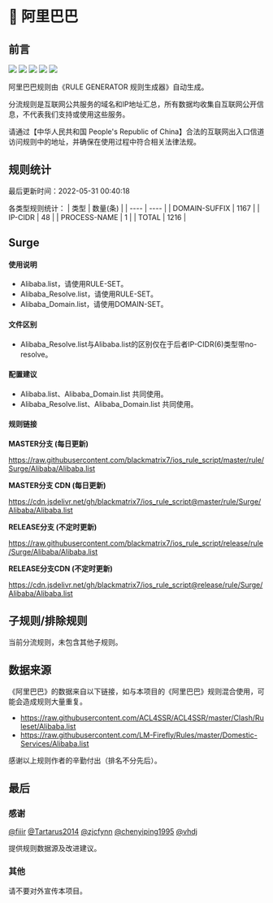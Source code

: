 # 🧸 阿里巴巴

## 前言

![](https://shields.io/badge/-移除重复规则-ff69b4) ![](https://shields.io/badge/-DOMAIN与DOMAIN--SUFFIX合并-green) ![](https://shields.io/badge/-DOMAIN--SUFFIX间合并-critical) ![](https://shields.io/badge/-DOMAIN--SUFFIX与DOMAIN--KEYWORD合并-blue) ![](https://shields.io/badge/-IP--CIDR(6)合并-blueviolet) 

阿里巴巴规则由《RULE GENERATOR 规则生成器》自动生成。

分流规则是互联网公共服务的域名和IP地址汇总，所有数据均收集自互联网公开信息，不代表我们支持或使用这些服务。

请通过【中华人民共和国 People's Republic of China】合法的互联网出入口信道访问规则中的地址，并确保在使用过程中符合相关法律法规。

## 规则统计

最后更新时间：2022-05-31 00:40:18

各类型规则统计：
| 类型 | 数量(条)  | 
| ---- | ----  |
| DOMAIN-SUFFIX | 1167  | 
| IP-CIDR | 48  | 
| PROCESS-NAME | 1  | 
| TOTAL | 1216  | 


## Surge 

#### 使用说明
- Alibaba.list，请使用RULE-SET。
- Alibaba_Resolve.list，请使用RULE-SET。
- Alibaba_Domain.list，请使用DOMAIN-SET。

#### 文件区别
- Alibaba_Resolve.list与Alibaba.list的区别仅在于后者IP-CIDR(6)类型带no-resolve。

#### 配置建议
- Alibaba.list、Alibaba_Domain.list 共同使用。
- Alibaba_Resolve.list、Alibaba_Domain.list 共同使用。

#### 规则链接
**MASTER分支 (每日更新)**

https://raw.githubusercontent.com/blackmatrix7/ios_rule_script/master/rule/Surge/Alibaba/Alibaba.list

**MASTER分支 CDN (每日更新)**

https://cdn.jsdelivr.net/gh/blackmatrix7/ios_rule_script@master/rule/Surge/Alibaba/Alibaba.list

**RELEASE分支 (不定时更新)**

https://raw.githubusercontent.com/blackmatrix7/ios_rule_script/release/rule/Surge/Alibaba/Alibaba.list

**RELEASE分支CDN (不定时更新)**

https://cdn.jsdelivr.net/gh/blackmatrix7/ios_rule_script@release/rule/Surge/Alibaba/Alibaba.list

## 子规则/排除规则


当前分流规则，未包含其他子规则。

## 数据来源

《阿里巴巴》的数据来自以下链接，如与本项目的《阿里巴巴》规则混合使用，可能会造成规则大量重复。

- https://raw.githubusercontent.com/ACL4SSR/ACL4SSR/master/Clash/Ruleset/Alibaba.list
- https://raw.githubusercontent.com/LM-Firefly/Rules/master/Domestic-Services/Alibaba.list


感谢以上规则作者的辛勤付出（排名不分先后）。

## 最后

### 感谢

[@fiiir](https://github.com/fiiir) [@Tartarus2014](https://github.com/Tartarus2014) [@zjcfynn](https://github.com/zjcfynn) [@chenyiping1995](https://github.com/chenyiping1995) [@vhdj](https://github.com/vhdj)

提供规则数据源及改进建议。

### 其他

请不要对外宣传本项目。